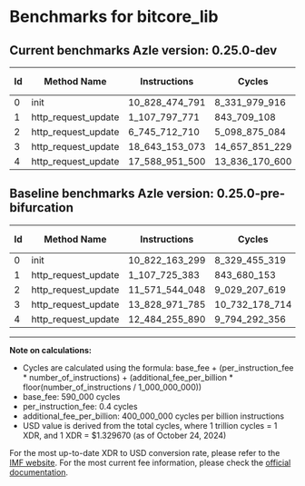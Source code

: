 # Benchmarks for bitcore_lib

## Current benchmarks Azle version: 0.25.0-dev

| Id  | Method Name         | Instructions   | Cycles         | USD           | USD/Million Calls | Change                                    |
| --- | ------------------- | -------------- | -------------- | ------------- | ----------------- | ----------------------------------------- |
| 0   | init                | 10_828_474_791 | 8_331_979_916  | $0.0110787837 | $11_078.78        | <font color="red">+6_311_492</font>       |
| 1   | http_request_update | 1_107_797_771  | 843_709_108    | $0.0011218547 | $1_121.85         | <font color="red">+72_388</font>          |
| 2   | http_request_update | 6_745_712_710  | 5_098_875_084  | $0.0067798212 | $6_779.82         | <font color="green">-4_825_831_338</font> |
| 3   | http_request_update | 18_643_153_073 | 14_657_851_229 | $0.0194901050 | $19_490.10        | <font color="red">+4_814_181_288</font>   |
| 4   | http_request_update | 17_588_951_500 | 13_836_170_600 | $0.0183975410 | $18_397.54        | <font color="red">+5_104_695_610</font>   |

## Baseline benchmarks Azle version: 0.25.0-pre-bifurcation

| Id  | Method Name         | Instructions   | Cycles         | USD           | USD/Million Calls |
| --- | ------------------- | -------------- | -------------- | ------------- | ----------------- |
| 0   | init                | 10_822_163_299 | 8_329_455_319  | $0.0110754269 | $11_075.42        |
| 1   | http_request_update | 1_107_725_383  | 843_680_153    | $0.0011218162 | $1_121.81         |
| 2   | http_request_update | 11_571_544_048 | 9_029_207_619  | $0.0120058665 | $12_005.86        |
| 3   | http_request_update | 13_828_971_785 | 10_732_178_714 | $0.0142702561 | $14_270.25        |
| 4   | http_request_update | 12_484_255_890 | 9_794_292_356  | $0.0130231767 | $13_023.17        |

---

**Note on calculations:**

-   Cycles are calculated using the formula: base_fee + (per_instruction_fee \* number_of_instructions) + (additional_fee_per_billion \* floor(number_of_instructions / 1_000_000_000))
-   base_fee: 590_000 cycles
-   per_instruction_fee: 0.4 cycles
-   additional_fee_per_billion: 400_000_000 cycles per billion instructions
-   USD value is derived from the total cycles, where 1 trillion cycles = 1 XDR, and 1 XDR = $1.329670 (as of October 24, 2024)

For the most up-to-date XDR to USD conversion rate, please refer to the [IMF website](https://www.imf.org/external/np/fin/data/rms_sdrv.aspx).
For the most current fee information, please check the [official documentation](https://internetcomputer.org/docs/current/developer-docs/gas-cost#execution).
